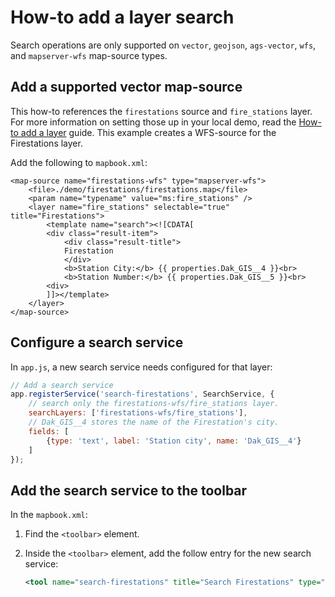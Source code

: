 # How-to add a layer search

Search operations are only supported on `vector`, `geojson`, `ags-vector`, `wfs`,
and `mapserver-wfs` map-source types.

## Add a supported vector map-source

This how-to references the `firestations` source and `fire_stations` layer.
For more information on setting those up in your local demo, read the
[How-to add a layer](./add-a-layer.md) guide. This example creates a WFS-source
for the Firestations layer.

Add the following to `mapbook.xml`:

```
<map-source name="firestations-wfs" type="mapserver-wfs">
    <file>./demo/firestations/firestations.map</file>
    <param name="typename" value="ms:fire_stations" />
    <layer name="fire_stations" selectable="true" title="Firestations">
        <template name="search"><![CDATA[
        <div class="result-item">
            <div class="result-title">
            Firestation
            </div>
            <b>Station City:</b> {{ properties.Dak_GIS__4 }}<br>
            <b>Station Number:</b> {{ properties.Dak_GIS__5 }}<br>
        <div>
        ]]></template>
    </layer>
</map-source>
```

## Configure a search service

In `app.js`, a new search service needs configured for that layer:

```javascript
// Add a search service
app.registerService('search-firestations', SearchService, {
    // search only the firestations-wfs/fire_stations layer.
    searchLayers: ['firestations-wfs/fire_stations'],
    // Dak_GIS__4 stores the name of the Firestation's city.
    fields: [
        {type: 'text', label: 'Station city', name: 'Dak_GIS__4'}
    ]
});
```

## Add the search service to the toolbar

In the `mapbook.xml`:

1. Find the `<toolbar>` element.
2. Inside the `<toolbar>` element, add the follow entry for the new search service:

    ```xml
    <tool name="search-firestations" title="Search Firestations" type="service"/>
    ```
